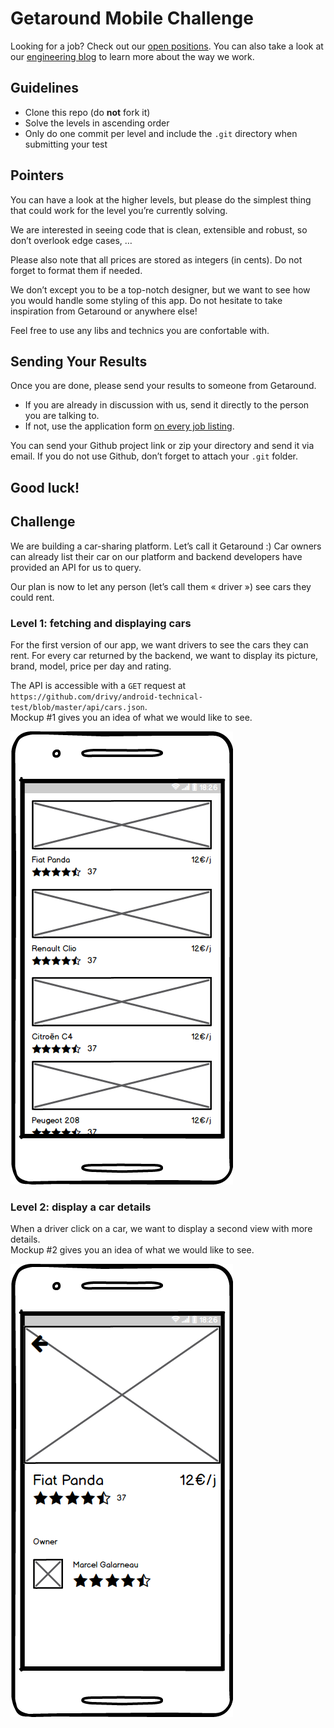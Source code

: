 # Getaround Mobile Challenge
Looking for a job? Check out our [open positions](https://fr.getaround.com/jobs).
You can also take a look at our [engineering blog](https://getaround.tech/) to learn more about the way we work.

## Guidelines
- Clone this repo (do **not** fork it)
- Solve the levels in ascending order
- Only do one commit per level and include the `.git` directory when submitting your test

## Pointers
You can have a look at the higher levels, but please do the simplest thing that could work for the level you’re currently solving.

We are interested in seeing code that is clean, extensible and robust, so don’t overlook edge cases, …

Please also note that all prices are stored as integers (in cents). Do not forget to format them if needed.

We don’t except you to be a top-notch designer, but we want to see how you would handle some styling of this app. Do not hesitate to take inspiration from Getaround or anywhere else!

Feel free to use any libs and technics you are confortable with.

## Sending Your Results
Once you are done, please send your results to someone from Getaround.

- If you are already in discussion with us, send it directly to the person you are talking to.
- If not, use the application form [on every job listing](https://fr.getaround.com/jobs).

You can send your Github project link or zip your directory and send it via email.
If you do not use Github, don’t forget to attach your `.git` folder.

Good luck!
---

## Challenge
We are building a car-sharing platform. Let’s call it Getaround :)
Car owners can already list their car on our platform and backend developers have provided an API for us to query.

Our plan is now to let any person (let’s call them « driver ») see cars they could rent.

### Level 1: fetching and displaying cars

For the first version of our app, we want drivers to see the cars they can rent. For every car returned by the backend, we want to display its picture, brand, model, price per day and rating.

The API is accessible with a `GET` request at `https://github.com/drivy/android-technical-test/blob/master/api/cars.json`.  
Mockup #1 gives you an idea of what we would like to see.

![Mockup #1](list.png?raw=true "Mockup #1")

### Level 2: display a car details

When a driver click on a car, we want to display a second view with more details.  
Mockup #2 gives you an idea of what we would like to see.

![Mockup #2](details.png?raw=true "Mockup #2")

